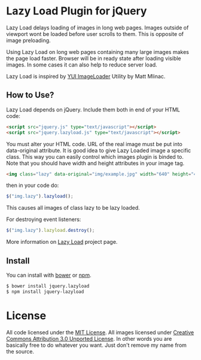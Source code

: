 # Lazy Load Plugin for jQuery

Lazy Load delays loading of images in long web pages. Images outside of viewport wont be loaded before user scrolls to them. This is opposite of image preloading.

Using Lazy Load on long web pages containing many large images makes the page load faster. Browser will be in ready state after loading visible images. In some cases it can also help to reduce server load.

Lazy Load is inspired by [YUI ImageLoader](http://developer.yahoo.com/yui/imageloader/) Utility by Matt Mlinac.

## How to Use?

Lazy Load depends on jQuery. Include them both in end of your HTML code:

```html
<script src="jquery.js" type="text/javascript"></script>
<script src="jquery.lazyload.js" type="text/javascript"></script>
```

You must alter your HTML code. URL of the real image must be put into data-original attribute. It is good idea to give Lazy Loaded image a specific class. This way you can easily control which images plugin is binded to. Note that you should have width and height attributes in your image tag.

```html
<img class="lazy" data-original="img/example.jpg" width="640" height="480">
```

then in your code do:

```js
$("img.lazy").lazyload();
```

This causes all images of class lazy to be lazy loaded.

For destroying event listeners:

```js
$("img.lazy").lazyload.destroy();
```

More information on [Lazy Load](http://www.appelsiini.net/projects/lazyload) project page.

## Install

You can install with [bower](http://bower.io/) or [npm](https://www.npmjs.com/).


```sh
$ bower install jquery.lazyload
$ npm install jquery-lazyload
```


# License

All code licensed under the [MIT License](http://www.opensource.org/licenses/mit-license.php). All images licensed under [Creative Commons Attribution 3.0 Unported License](http://creativecommons.org/licenses/by/3.0/deed.en_US). In other words you are basically free to do whatever you want. Just don't remove my name from the source.
